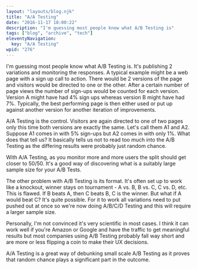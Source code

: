 ```yaml
---
layout: "layouts/blog.njk"
title: "A/A Testing"
date: "2016-11-17 18:00:22"
description: "I'm guessing most people know what A/B Testing is"
tags: ["blog", "archive", "tech"]
eleventyNavigation:
  key: "A/A Testing"
wpid: "276"
---
```


I'm guessing most people know what A/B Testing is. It's publishing 2 variations and monitoring the responses. A typical example might be a web page with a sign up call to action. There would be 2 versions of the page and visitors would be directed to one or the other. After a certain number of page views the number of sign-ups would be counted for each version. Version A might have had 4% sign ups whereas version B might have had 7%. Typically, the best performing page is then either used or put up against another version for another iteration of improvements.

A/A Testing is the control. Visitors are again directed to one of two pages only this time both versions are exactly the same. Let's call them A1 and A2. Suppose A1 comes in with 5% sign-ups but A2 comes in with only 1%. What does that tell us? It basically tells us not to read too much into the A/B Testing as the differing results were probably just random chance.

With A/A Testing, as you monitor more and more users the split should get closer to 50/50. It's a good way of discovering what is a suitably large sample size for your A/B Tests.

The other problem with A/B Testing is its format. It's often set up to work like a knockout, winner stays on tournament - A vs. B, B vs. C, C vs. D, etc. This is flawed. If B beats A, then C beats B, C is the winner. But what if A would beat C? It's quite possible. For it to work all variations need to put pushed out at once so we're now doing A/B/C/D Testing and this will require a larger sample size.

Personally, I'm not convinced it's very scientific in most cases. I think it can work well if you're Amazon or Google and have the traffic to get meaningful results but most companies using A/B Testing probably fall way short and are more or less flipping a coin to make their UX decisions.

A/A Testing is a great way of debunking small scale A/B Testing as it proves that random chance plays a significant part in the outcome.
